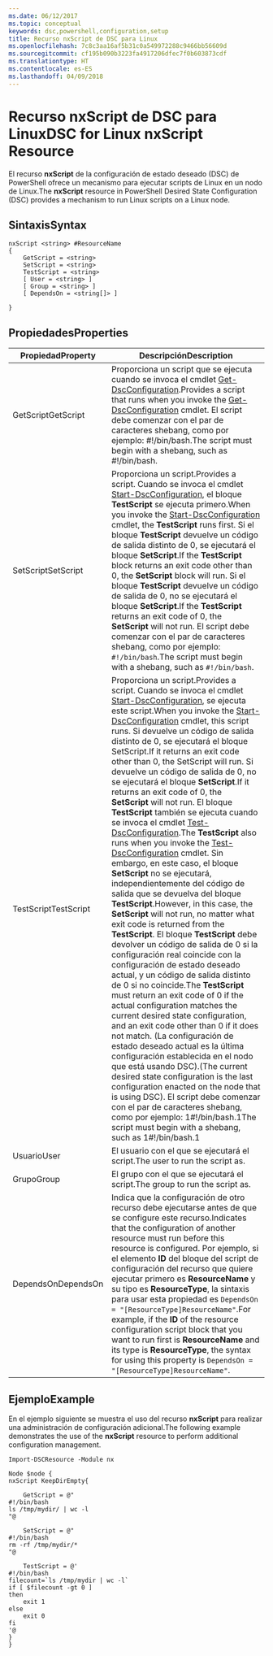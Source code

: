```yaml
---
ms.date: 06/12/2017
ms.topic: conceptual
keywords: dsc,powershell,configuration,setup
title: Recurso nxScript de DSC para Linux
ms.openlocfilehash: 7c8c3aa16af5b31c0a549972288c9466bb56609d
ms.sourcegitcommit: cf195b090b3223fa4917206dfec7f0b603873cdf
ms.translationtype: HT
ms.contentlocale: es-ES
ms.lasthandoff: 04/09/2018
---
```

# <a name="dsc-for-linux-nxscript-resource"></a><span data-ttu-id="28227-103">Recurso nxScript de DSC para Linux</span><span class="sxs-lookup"><span data-stu-id="28227-103">DSC for Linux nxScript Resource</span></span>

<span data-ttu-id="28227-104">El recurso **nxScript** de la configuración de estado deseado (DSC) de PowerShell ofrece un mecanismo para ejecutar scripts de Linux en un nodo de Linux.</span><span class="sxs-lookup"><span data-stu-id="28227-104">The **nxScript** resource in PowerShell Desired State Configuration (DSC) provides a mechanism to run Linux scripts on a Linux node.</span></span>

## <a name="syntax"></a><span data-ttu-id="28227-105">Sintaxis</span><span class="sxs-lookup"><span data-stu-id="28227-105">Syntax</span></span>

```
nxScript <string> #ResourceName
{
    GetScript = <string>
    SetScript = <string>
    TestScript = <string>
    [ User = <string> ]
    [ Group = <string> ]
    [ DependsOn = <string[]> ]

}
```

## <a name="properties"></a><span data-ttu-id="28227-106">Propiedades</span><span class="sxs-lookup"><span data-stu-id="28227-106">Properties</span></span>

|  <span data-ttu-id="28227-107">Propiedad</span><span class="sxs-lookup"><span data-stu-id="28227-107">Property</span></span> |  <span data-ttu-id="28227-108">Descripción</span><span class="sxs-lookup"><span data-stu-id="28227-108">Description</span></span> |
|---|---|
| <span data-ttu-id="28227-109">GetScript</span><span class="sxs-lookup"><span data-stu-id="28227-109">GetScript</span></span>| <span data-ttu-id="28227-110">Proporciona un script que se ejecuta cuando se invoca el cmdlet [Get-DscConfiguration](https://technet.microsoft.com/en-us/library/dn521625.aspx).</span><span class="sxs-lookup"><span data-stu-id="28227-110">Provides a script that runs when you invoke the [Get-DscConfiguration](https://technet.microsoft.com/en-us/library/dn521625.aspx) cmdlet.</span></span> <span data-ttu-id="28227-111">El script debe comenzar con el par de caracteres shebang, como por ejemplo: #!/bin/bash.</span><span class="sxs-lookup"><span data-stu-id="28227-111">The script must begin with a shebang, such as #!/bin/bash.</span></span>|
| <span data-ttu-id="28227-112">SetScript</span><span class="sxs-lookup"><span data-stu-id="28227-112">SetScript</span></span>| <span data-ttu-id="28227-113">Proporciona un script.</span><span class="sxs-lookup"><span data-stu-id="28227-113">Provides a script.</span></span> <span data-ttu-id="28227-114">Cuando se invoca el cmdlet [Start-DscConfiguration](https://technet.microsoft.com/en-us/library/dn521623.aspx), el bloque **TestScript** se ejecuta primero.</span><span class="sxs-lookup"><span data-stu-id="28227-114">When you invoke the [Start-DscConfiguration](https://technet.microsoft.com/en-us/library/dn521623.aspx) cmdlet, the **TestScript** runs first.</span></span> <span data-ttu-id="28227-115">Si el bloque **TestScript** devuelve un código de salida distinto de 0, se ejecutará el bloque **SetScript**.</span><span class="sxs-lookup"><span data-stu-id="28227-115">If the **TestScript** block returns an exit code other than 0, the **SetScript** block will run.</span></span> <span data-ttu-id="28227-116">Si el bloque **TestScript** devuelve un código de salida de 0, no se ejecutará el bloque **SetScript**.</span><span class="sxs-lookup"><span data-stu-id="28227-116">If the **TestScript** returns an exit code of 0, the **SetScript** will not run.</span></span> <span data-ttu-id="28227-117">El script debe comenzar con el par de caracteres shebang, como por ejemplo: `#!/bin/bash`.</span><span class="sxs-lookup"><span data-stu-id="28227-117">The script must begin with a shebang, such as `#!/bin/bash`.</span></span>|
| <span data-ttu-id="28227-118">TestScript</span><span class="sxs-lookup"><span data-stu-id="28227-118">TestScript</span></span>| <span data-ttu-id="28227-119">Proporciona un script.</span><span class="sxs-lookup"><span data-stu-id="28227-119">Provides a script.</span></span> <span data-ttu-id="28227-120">Cuando se invoca el cmdlet [Start-DscConfiguration](https://technet.microsoft.com/en-us/library/dn521623.aspx), se ejecuta este script.</span><span class="sxs-lookup"><span data-stu-id="28227-120">When you invoke the [Start-DscConfiguration](https://technet.microsoft.com/en-us/library/dn521623.aspx) cmdlet, this script runs.</span></span> <span data-ttu-id="28227-121">Si devuelve un código de salida distinto de 0, se ejecutará el bloque SetScript.</span><span class="sxs-lookup"><span data-stu-id="28227-121">If it returns an exit code other than 0, the SetScript will run.</span></span> <span data-ttu-id="28227-122">Si devuelve un código de salida de 0, no se ejecutará el bloque **SetScript**.</span><span class="sxs-lookup"><span data-stu-id="28227-122">If it returns an exit code of 0, the **SetScript** will not run.</span></span> <span data-ttu-id="28227-123">El bloque **TestScript** también se ejecuta cuando se invoca el cmdlet [Test-DscConfiguration](https://technet.microsoft.com/en-us/library/dn407382.aspx).</span><span class="sxs-lookup"><span data-stu-id="28227-123">The **TestScript** also runs when you invoke the [Test-DscConfiguration](https://technet.microsoft.com/en-us/library/dn407382.aspx) cmdlet.</span></span> <span data-ttu-id="28227-124">Sin embargo, en este caso, el bloque **SetScript** no se ejecutará, independientemente del código de salida que se devuelva del bloque **TestScript**.</span><span class="sxs-lookup"><span data-stu-id="28227-124">However, in this case, the **SetScript** will not run, no matter what exit code is returned from the **TestScript**.</span></span> <span data-ttu-id="28227-125">El bloque **TestScript** debe devolver un código de salida de 0 si la configuración real coincide con la configuración de estado deseado actual, y un código de salida distinto de 0 si no coincide.</span><span class="sxs-lookup"><span data-stu-id="28227-125">The **TestScript** must return an exit code of 0 if the actual configuration matches the current desired state configuration, and an exit code other than 0 if it does not match.</span></span> <span data-ttu-id="28227-126">(La configuración de estado deseado actual es la última configuración establecida en el nodo que está usando DSC).</span><span class="sxs-lookup"><span data-stu-id="28227-126">(The current desired state configuration is the last configuration enacted on the node that is using DSC).</span></span> <span data-ttu-id="28227-127">El script debe comenzar con el par de caracteres shebang, como por ejemplo: 1#!/bin/bash.1</span><span class="sxs-lookup"><span data-stu-id="28227-127">The script must begin with a shebang, such as 1#!/bin/bash.1</span></span>|
| <span data-ttu-id="28227-128">Usuario</span><span class="sxs-lookup"><span data-stu-id="28227-128">User</span></span>| <span data-ttu-id="28227-129">El usuario con el que se ejecutará el script.</span><span class="sxs-lookup"><span data-stu-id="28227-129">The user to run the script as.</span></span>|
| <span data-ttu-id="28227-130">Grupo</span><span class="sxs-lookup"><span data-stu-id="28227-130">Group</span></span>| <span data-ttu-id="28227-131">El grupo con el que se ejecutará el script.</span><span class="sxs-lookup"><span data-stu-id="28227-131">The group to run the script as.</span></span>|
| <span data-ttu-id="28227-132">DependsOn</span><span class="sxs-lookup"><span data-stu-id="28227-132">DependsOn</span></span> | <span data-ttu-id="28227-133">Indica que la configuración de otro recurso debe ejecutarse antes de que se configure este recurso.</span><span class="sxs-lookup"><span data-stu-id="28227-133">Indicates that the configuration of another resource must run before this resource is configured.</span></span> <span data-ttu-id="28227-134">Por ejemplo, si el elemento **ID** del bloque del script de configuración del recurso que quiere ejecutar primero es **ResourceName** y su tipo es **ResourceType**, la sintaxis para usar esta propiedad es `DependsOn = "[ResourceType]ResourceName"`.</span><span class="sxs-lookup"><span data-stu-id="28227-134">For example, if the **ID** of the resource configuration script block that you want to run first is **ResourceName** and its type is **ResourceType**, the syntax for using this property is `DependsOn = "[ResourceType]ResourceName"`.</span></span>|

## <a name="example"></a><span data-ttu-id="28227-135">Ejemplo</span><span class="sxs-lookup"><span data-stu-id="28227-135">Example</span></span>

<span data-ttu-id="28227-136">En el ejemplo siguiente se muestra el uso del recurso **nxScript** para realizar una administración de configuración adicional.</span><span class="sxs-lookup"><span data-stu-id="28227-136">The following example demonstrates the use of the **nxScript** resource to perform additional configuration management.</span></span>

```
Import-DSCResource -Module nx

Node $node {
nxScript KeepDirEmpty{

    GetScript = @"
#!/bin/bash
ls /tmp/mydir/ | wc -l
"@

    SetScript = @"
#!/bin/bash
rm -rf /tmp/mydir/*
"@

    TestScript = @'
#!/bin/bash
filecount=`ls /tmp/mydir | wc -l`
if [ $filecount -gt 0 ]
then
    exit 1
else
    exit 0
fi
'@
}
}
```